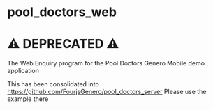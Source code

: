 # pool_doctors_web

# :warning: DEPRECATED :warning:

The Web Enquiry program for the Pool Doctors Genero Mobile demo application

This has been consolidated into https://github.com/FourjsGenero/pool_doctors_server
Please use the example there
